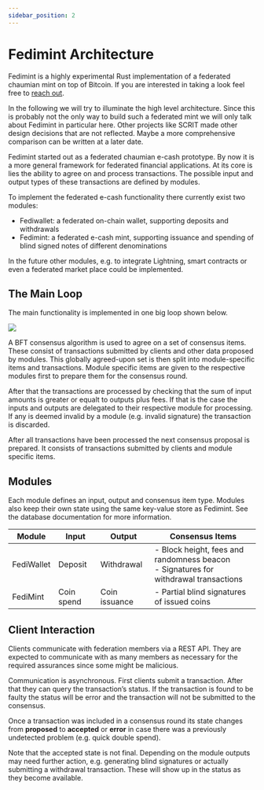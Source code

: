 ```yaml
---
sidebar_position: 2
---
```


# Fedimint Architecture

Fedimint is a highly experimental Rust implementation of a federated chaumian mint on top of Bitcoin. If you are interested in taking a look feel free to [reach out](mailto:elsirion@protonmail.com).

In the following we will try to illuminate the high level architecture. Since this is probably not the only way to build such a federated mint we will only talk about Fedimint in particular here. Other projects like SCRIT made other design decisions that are not reflected. Maybe a more comprehensive comparison can be written at a later date.

Fedimint started out as a federated chaumian e-cash prototype. By now it is a more general framework for federated financial applications. At its core is lies the ability to agree on and process transactions. The possible input and output types of these transactions are defined by modules.

To implement the federated e-cash functionality there currently exist two modules:

- Fediwallet: a federated on-chain wallet, supporting deposits and withdrawals
- Fedimint: a federated e-cash mint, supporting issuance and spending of blind signed notes of different denominations

In the future other modules, e.g. to integrate Lightning, smart contracts or even a federated market place could be implemented.

## The Main Loop

The main functionality is implemented in one big loop shown below.

![](/img/architecture.svg)

A BFT consensus algorithm is used to agree on a set of consensus items. These consist of transactions submitted by clients and other data proposed by modules. This globally agreed-upon set is then split into module-specific items and transactions. Module specific items are given to the respective modules first to prepare them for the consensus round.

After that the transactions are processed by checking that the sum of input amounts is greater or equalt to outputs plus fees. If that is the case the inputs and outputs are delegated to their respective module for processing. If any is deemed invalid by a module (e.g. invalid signature) the transaction is discarded.

After all transactions have been processed the next consensus proposal is prepared. It consists of transactions submitted by clients and module specific items.

## Modules

Each module defines an input, output and consensus item type. Modules also keep their own state using the same key-value store as Fedimint. See the database documentation for more information.

| Module     | Input      | Output        | Consensus Items                                                                           |
| ---------- | ---------- | ------------- | ----------------------------------------------------------------------------------------- |
| FediWallet | Deposit    | Withdrawal    | - Block height, fees and randomness beacon <br />- Signatures for withdrawal transactions |
| FediMint   | Coin spend | Coin issuance | - Partial blind signatures of issued coins                                                |

## Client Interaction

Clients communicate with federation members via a REST API. They are expected to communicate with as many members as necessary for the required assurances since some might be malicious.

Communication is asynchronous. First clients submit a transaction. After that they can query the transaction’s status. If the transaction is found to be faulty the status will be error and the transaction will not be submitted to the consensus.

Once a transaction was included in a consensus round its state changes from **proposed** to **accepted** or **error** in case there was a previously undetected problem (e.g. quick double spend).

Note that the accepted state is not final. Depending on the module outputs may need further action, e.g. generating blind signatures or actually submitting a withdrawal transaction. These will show up in the status as they become available.
